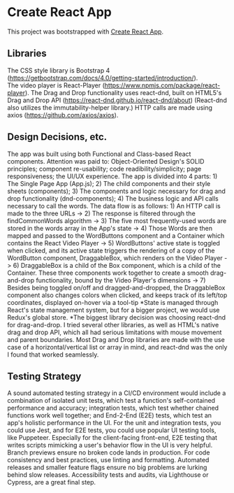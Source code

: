 # Create React App

This project was bootstrapped with [Create React App](https://github.com/facebook/create-react-app).

## Libraries

The CSS style library is Bootstrap 4 (https://getbootstrap.com/docs/4.0/getting-started/introduction/).\
The video player is React-Player (https://www.npmjs.com/package/react-player).
The Drag and Drop functionality uses react-dnd, built on HTML5's Drag and Drop API (https://react-dnd.github.io/react-dnd/about)
(React-dnd also utilizes the immutability-helper library.)
HTTP calls are made using axios (https://github.com/axios/axios). 

## Design Decisions, etc.

The app was built using both Functional and Class-based React components. 
Attention was paid to:
     Object-Oriented Design's SOLID principles;
     component re-usability;
     code readibility/simplicity;
     page responsiveness;
     the UI/UX experience. 
The app is divided into 4 parts: 
    1) The Single Page App (App.js); 
    2) The child components and their style sheets (components); 
    3) The components and logic necessary for drag and drop functionality (dnd-components); 
    4) The business logic and API calls necessary to call the words. 
The data flow is as follows: 
    1) An HTTP call is made to the three URLs -> 
    2) The response is filtered through the findCommonWords algorithm -> 
    3) The five most frequently-used words are stored in the words array in the App's state -> 
    4) Those Words are then mapped and passed to the WordButtons component and a Container which contains the React Video Player  -> 
    5) WordButtons' active state is toggled when clicked, and its active state triggers the rendering of a copy of the WordButton component, DraggableBox, which renders on the Video Player ->
    6) DraggableBox is a child of the Box component, which is a child of the Container. These three components work together to create a smooth drag-and-drop functionality, bound by the Video Player's dimensions ->
    7) Besides being toggled on/off and dragged-and-dropped, the DraggableBox component also changes colors when clicked, and keeps track of its left/top coordinates, displayed on-hover via a tool-tip
*State is managed through React's state management system, but for a bigger project, we would use Redux's global store.
*The biggest library decision was choosing react-dnd for drag-and-drop. I tried several other libraries, as well as HTML's native drag and drop API, which all had serious limitations with mouse movement and parent boundaries. Most Drag and Drop libraries are made with the use case of a horizontal/vertical list or array in mind, and react-dnd was the only I found that worked seamlessly.

## Testing Strategy
A sound automated testing strategy in a CI/CD environment would include a combination of isolated unit tests, which test a function's self-contained performance and accuracy; integration tests, which test whether chained functions work well together; and End-2-End (E2E) tests, which test an app's holistic performance in the UI. For the unit and integration tests, you could use Jest, and for E2E tests, you could use popular UI testing tools, like Puppeteer. Especially for the client-facing front-end, E2E testing that writes scripts mimicking a user's behavior flow in the UI is very helpful.   
Branch previews ensure no broken code lands in production.
For code consistency and best practices, use linting and formatting. 
Automated releases and smaller feature flags ensure no big problems are lurking behind slow releases. 
Accessibility tests and audits, via Lighthouse or Cypress, are a great final step. 
